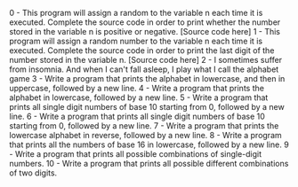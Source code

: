 0 - This program will assign a random to the variable n each time it is executed. Complete the source code in order to print whether the number stored in the variable n is positive or negative. [Source code here] 
1 - This program will assign a random number to the variable n each time it is executed. Complete the source code in order to print the last digit of the number stored in the variable n. [Source code here] 
2 - I sometimes suffer from insomnia. And when I can't fall asleep, I play what I call the alphabet game
3 - Write a program that prints the alphabet in lowercase, and then in uppercase, followed by a new line.
4 - Write a program that prints the alphabet in lowercase, followed by a new line.
5 - Write a program that prints all single digit numbers of base 10 starting from 0, followed by a new line.
6 - Write a program that prints all single digit numbers of base 10 starting from 0, followed by a new line.
7 - Write a program that prints the lowercase alphabet in reverse, followed by a new line.
8 - Write a program that prints all the numbers of base 16 in lowercase, followed by a new line.
9 - Write a program that prints all possible combinations of single-digit numbers.
10 - Write a program that prints all possible different combinations of two digits.
